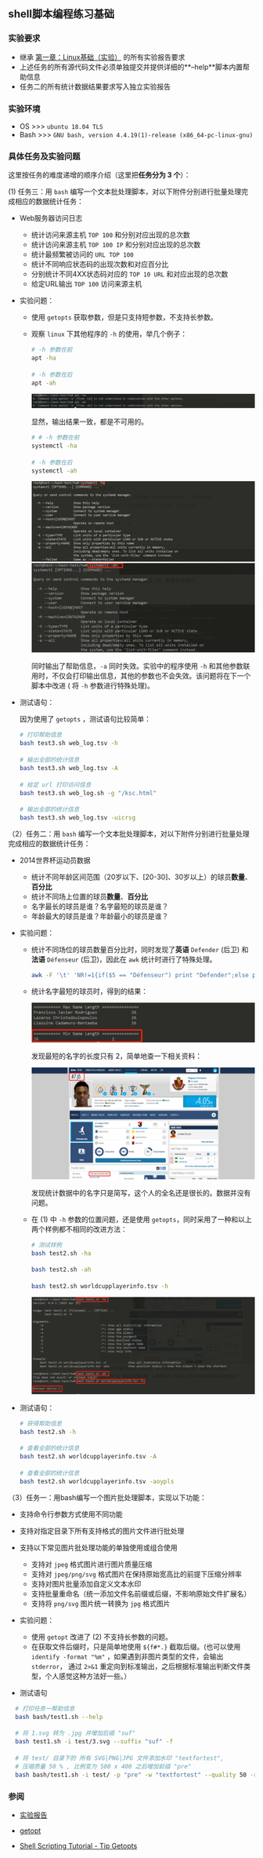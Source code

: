 ## shell脚本编程练习基础

### 实验要求

- 继承 [第一章：Linux基础（实验）](http://sec.cuc.edu.cn/huangwei/course/LinuxSysAdmin/chap0x01.exp.md.html) 的所有实验报告要求
- 上述任务的所有源代码文件必须单独提交并提供详细的**–help**脚本内置帮助信息
- 任务二的所有统计数据结果要求写入独立实验报告



### 实验环境

- OS  >>>  `ubuntu 18.04 TLS`
- Bash  >>>  `GNU bash, version 4.4.19(1)-release (x86_64-pc-linux-gnu)`



### 具体任务及实验问题

这里按任务的难度递增的顺序介绍（这里把**任务分为 3 个**）：

(1) 任务三：用 `bash` 编写一个文本批处理脚本，对以下附件分别进行批量处理完成相应的数据统计任务： 

- Web服务器访问日志
  - 统计访问来源主机 `TOP 100` 和分别对应出现的总次数
  - 统计访问来源主机 `TOP 100 IP` 和分别对应出现的总次数
  - 统计最频繁被访问的 `URL TOP 100`
  - 统计不同响应状态码的出现次数和对应百分比
  - 分别统计不同4XX状态码对应的 `TOP 10 URL` 和对应出现的总次数
  - 给定URL输出 `TOP 100` 访问来源主机

- 实验问题：

  - 使用 `getopts` 获取参数，但是只支持短参数，不支持长参数。

  - 观察 `linux` 下其他程序的 `-h` 的使用，举几个例子：

    ```bash
    # -h 参数在前
    apt -ha
    
    # -h 参数在后
    apt -ah
    ```

    ![apt](image/apt.jpg)

    显然，输出结果一致，都是不可用的。

    ```bash
    # # -h 参数在前
    systemctl -ha
    
    # -h 参数在后
    systemctl -ah
    ```

    ![system-ha](image/system-ha.jpg)
    ![system-ah](image/system-ah.jpg)

    同时输出了帮助信息，`-a` 同时失效。实验中的程序使用 `-h` 和其他参数联用时，不仅会打印输出信息，其他的参数也不会失效。该问题将在下一个脚本中改进 ( 将 `-h` 参数进行特殊处理)。

  

 - 测试语句：

    因为使用了 `getopts` ，测试语句比较简单：

    ```bash
    # 打印帮助信息
    bash test3.sh web_log.tsv -h
    
    # 输出全部的统计信息 
    bash test3.sh web_log.tsv -A
    
    # 给定 url 打印访问信息
    bash test3.sh web_log.sh -g "/ksc.html"
    
    # 输出全部的统计信息
    bash test3.sh web_log.tsv -uicrsg
    ```

    

（2）任务二：用 `bash` 编写一个文本批处理脚本，对以下附件分别进行批量处理完成相应的数据统计任务： 

- 2014世界杯运动员数据

  - 统计不同年龄区间范围（20岁以下、[20-30]、30岁以上）的球员**数量**、**百分比**
  - 统计不同场上位置的球员**数量**、**百分比**
  - 名字最长的球员是谁？名字最短的球员是谁？
  - 年龄最大的球员是谁？年龄最小的球员是谁？

- 实验问题：

  - 统计不同场位的球员数量百分比时，同时发现了**英语** `Defender` (后卫) 和 **法语** `Défenseur` (后卫)，因此在 `awk` 统计时进行了特殊处理。

    ```bash
    awk -F '\t' 'NR!=1{if($5 == "Défenseur") print "Defender";else print $5}' $filename
    ```

  - 统计名字最短的球员时，得到的结果：

    ![min_name](image/min_name.jpg)

    

    发现最短的名字的长度只有 2，简单地查一下相关资料：

    ![j](image/j.jpg)

    发现统计数据中的名字只是简写，这个人的全名还是很长的。数据并没有问题。

  - 在 (1) 中 `-h`  参数的位置问题，还是使用 `getopts`，同时采用了一种和以上两个样例都不相同的改进方法：

    ```bash
    # 测试样例
    bash test2.sh -ha
    
    bash test2.sh -ah
    
    bash test2.sh worldcupplayerinfo.tsv -h
    ```

    ![test2](image/test2.jpg)

 - 测试语句：

    ```bash
    # 获得帮助信息
    bash test2.sh -h
    
    # 查看全部的统计信息
    bash test2.sh worldcupplayerinfo.tsv -A
    
    # 查看全部的统计信息
    bash test2.sh worldcupplayerinfo.tsv -aoypls
    ```


（3）任务一：用bash编写一个图片批处理脚本，实现以下功能：

- 支持命令行参数方式使用不同功能
- 支持对指定目录下所有支持格式的图片文件进行批处理
- 支持以下常见图片批处理功能的单独使用或组合使用
  - 支持对 `jpeg` 格式图片进行图片质量压缩
  - 支持对 `jpeg/png/svg` 格式图片在保持原始宽高比的前提下压缩分辨率
  - 支持对图片批量添加自定义文本水印
  - 支持批量重命名（统一添加文件名前缀或后缀，不影响原始文件扩展名）
  - 支持将 `png/svg` 图片统一转换为 `jpg` 格式图片
- 实验问题：
  - 使用 `getopt` 改进了 (2) 不支持长参数的问题。
  - 在获取文件后缀时，只是简单地使用 `${f#*.}`  截取后缀。(也可以使用 `identify -format "%m"` ，如果遇到非图片类型的文件，会输出 `stderror`，  通过 `2>&1` 重定向到标准输出，之后根据标准输出判断文件类型，个人感觉这种方法好一些。）

- 测试语句
```bash
  # 打印任务一帮助信息
  bash bash/test1.sh --help
  
  # 将 1.svg 转为 .jpg 并增加后缀 "suf" 
  bash test1.sh -i test/3.svg --suffix "suf" -f
  
  # 将 test/ 目录下的 所有 SVG|PNG|JPG 文件添加水印 "textfortest",
  # 压缩质量 50 % , 比例变为 500 x 400 之后增加前缀 "pre" 
  bash bash/test1.sh -i test/ -p "pre" -w "textfortest" --quality 50 -r 500x400
```

### 参阅
  - [实验报告](https://github.com/CUCCS/linux-2019-jckling/tree/0x04)
  
  - [getopt](https://www.mkssoftware.com/docs/man1/getopt.1.asp)
  
  - [Shell Scripting Tutorial - Tip Getopts](https://www.shellscript.sh/tips/getopts/)
  
